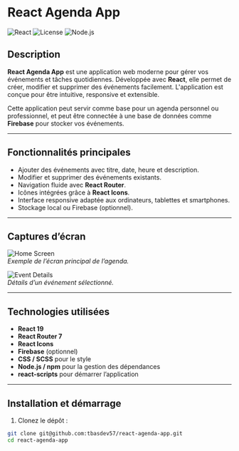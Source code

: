 # React Agenda App

![React](https://img.shields.io/badge/React-18.2.0-blue?logo=react&logoColor=white)
![License](https://img.shields.io/badge/License-ISC-green)
![Node.js](https://img.shields.io/badge/Node.js-18.16.0-green?logo=node.js&logoColor=white)

## Description

**React Agenda App** est une application web moderne pour gérer vos événements et tâches quotidiennes. Développée avec **React**, elle permet de créer, modifier et supprimer des événements facilement. L'application est conçue pour être intuitive, responsive et extensible.

Cette application peut servir comme base pour un agenda personnel ou professionnel, et peut être connectée à une base de données comme **Firebase** pour stocker vos événements.

---

## Fonctionnalités principales

- Ajouter des événements avec titre, date, heure et description.
- Modifier et supprimer des événements existants.
- Navigation fluide avec **React Router**.
- Icônes intégrées grâce à **React Icons**.
- Interface responsive adaptée aux ordinateurs, tablettes et smartphones.
- Stockage local ou Firebase (optionnel).

---

## Captures d’écran

![Home Screen](./public/home-screen.png)  
*Exemple de l’écran principal de l’agenda.*

![Event Details](./public/event-details.png)  
*Détails d’un événement sélectionné.*

---

## Technologies utilisées

- **React 19**
- **React Router 7**
- **React Icons**
- **Firebase** (optionnel)
- **CSS / SCSS** pour le style
- **Node.js / npm** pour la gestion des dépendances
- **react-scripts** pour démarrer l’application

---

## Installation et démarrage

1. Clonez le dépôt :

```bash
git clone git@github.com:tbasdev57/react-agenda-app.git
cd react-agenda-app
